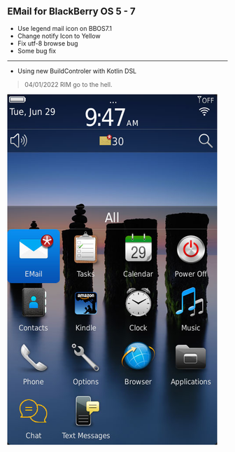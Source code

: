 EMail for BlackBerry OS 5 - 7
------------------------
+ Use legend mail icon on BBOS7.1
+ Change notify Icon to Yellow
+ Fix utf-8 browse bug
+ Some bug fix
___

+ Using new BuildControler with Kotlin DSL

> 04/01/2022 RIM go to the hell.

![](https://github.com/nghuyy/Mail/blob/f88011c96027368d4e32b860d6ce6e6b695cffb4/img/s1.jpg)

